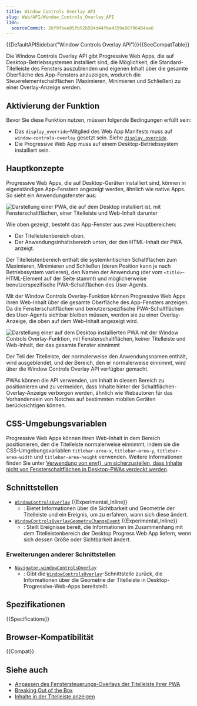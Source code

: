 ```yaml
---
title: Window Controls Overlay API
slug: Web/API/Window_Controls_Overlay_API
l10n:
  sourceCommit: 26f9fbee05fb92b584d44fba4359e86796484aa6
---
```


{{DefaultAPISidebar("Window Controls Overlay API")}}{{SeeCompatTable}}

Die Window Controls Overlay API gibt Progressive Web Apps, die auf Desktop-Betriebssystemen installiert sind, die Möglichkeit, die Standard-Titelleiste des Fensters auszublenden und eigenen Inhalt über die gesamte Oberfläche des App-Fensters anzuzeigen, wodurch die Steuerelementschaltflächen (Maximieren, Minimieren und Schließen) zu einer Overlay-Anzeige werden.

## Aktivierung der Funktion

Bevor Sie diese Funktion nutzen, müssen folgende Bedingungen erfüllt sein:

- Das `display_override`-Mitglied des Web App Manifests muss auf `window-controls-overlay` gesetzt sein. Siehe [`display_override`](/de/docs/Web/Progressive_web_apps/Manifest/Reference/display_override).
- Die Progressive Web App muss auf einem Desktop-Betriebssystem installiert sein.

## Hauptkonzepte

Progressive Web Apps, die auf Desktop-Geräten installiert sind, können in eigenständigen App-Fenstern angezeigt werden, ähnlich wie native Apps. So sieht ein Anwendungsfenster aus:

![Darstellung einer PWA, die auf dem Desktop installiert ist, mit Fensterschaltflächen, einer Titelleiste und Web-Inhalt darunter](desktop-pwa-window.png)

Wie oben gezeigt, besteht das App-Fenster aus zwei Hauptbereichen:

- Der Titelleistenbereich oben.
- Der Anwendungsinhaltsbereich unten, der den HTML-Inhalt der PWA anzeigt.

Der Titelleistenbereich enthält die systemkritischen Schaltflächen zum Maximieren, Minimieren und Schließen (deren Position kann je nach Betriebssystem variieren), den Namen der Anwendung (der vom `<title>`-HTML-Element auf der Seite stammt) und möglicherweise benutzerspezifische PWA-Schaltflächen des User-Agents.

Mit der Window Controls Overlay-Funktion können Progressive Web Apps ihren Web-Inhalt über die gesamte Oberfläche des App-Fensters anzeigen. Da die Fensterschaltflächen und benutzerspezifische PWA-Schaltflächen des User-Agents sichtbar bleiben müssen, werden sie zu einer Overlay-Anzeige, die oben auf dem Web-Inhalt angezeigt wird.

![Darstellung einer auf dem Desktop installierten PWA mit der Window Controls Overlay-Funktion, mit Fensterschaltflächen, keiner Titelleiste und Web-Inhalt, der das gesamte Fenster einnimmt](desktop-pwa-window-wco.png)

Der Teil der Titelleiste, der normalerweise den Anwendungsnamen enthält, wird ausgeblendet, und der Bereich, den er normalerweise einnimmt, wird über die Window Controls Overlay API verfügbar gemacht.

PWAs können die API verwenden, um Inhalt in diesem Bereich zu positionieren und zu vermeiden, dass Inhalte hinter der Schaltflächen-Overlay-Anzeige verborgen werden, ähnlich wie Webautoren für das Vorhandensein von Notches auf bestimmten mobilen Geräten berücksichtigen können.

## CSS-Umgebungsvariablen

Progressive Web Apps können ihren Web-Inhalt in dem Bereich positionieren, den die Titelleiste normalerweise einnimmt, indem sie die CSS-Umgebungsvariablen `titlebar-area-x`, `titlebar-area-y`, `titlebar-area-width` und `titlebar-area-height` verwenden.
Weitere Informationen finden Sie unter [Verwendung von env(), um sicherzustellen, dass Inhalte nicht von Fensterschaltflächen in Desktop-PWAs verdeckt werden](/de/docs/Web/CSS/env#using_env_to_ensure_content_is_not_obscured_by_window_control_buttons_in_desktop_pwas).

## Schnittstellen

- [`WindowControlsOverlay`](/de/docs/Web/API/WindowControlsOverlay) {{Experimental_Inline}}
  - : Bietet Informationen über die Sichtbarkeit und Geometrie der Titelleiste und ein Ereignis, um zu erfahren, wann sich diese ändert.
- [`WindowControlsOverlayGeometryChangeEvent`](/de/docs/Web/API/WindowControlsOverlayGeometryChangeEvent) {{Experimental_Inline}}
  - : Stellt Ereignisse bereit, die Informationen im Zusammenhang mit dem Titelleistenbereich der Desktop Progress Web App liefern, wenn sich dessen Größe oder Sichtbarkeit ändert.

### Erweiterungen anderer Schnittstellen

- [`Navigator.windowControlsOverlay`](/de/docs/Web/API/Navigator/windowControlsOverlay)
  - : Gibt die [`WindowControlsOverlay`](/de/docs/Web/API/WindowControlsOverlay)-Schnittstelle zurück, die Informationen über die Geometrie der Titelleiste in Desktop-Progressive-Web-Apps bereitstellt.

## Spezifikationen

{{Specifications}}

## Browser-Kompatibilität

{{Compat}}

## Siehe auch

- [Anpassen des Fenstersteuerungs-Overlays der Titelleiste Ihrer PWA](https://web.dev/articles/window-controls-overlay)
- [Breaking Out of the Box](https://alistapart.com/article/breaking-out-of-the-box/)
- [Inhalte in der Titelleiste anzeigen](https://learn.microsoft.com/en-us/microsoft-edge/progressive-web-apps/how-to/window-controls-overlay)
